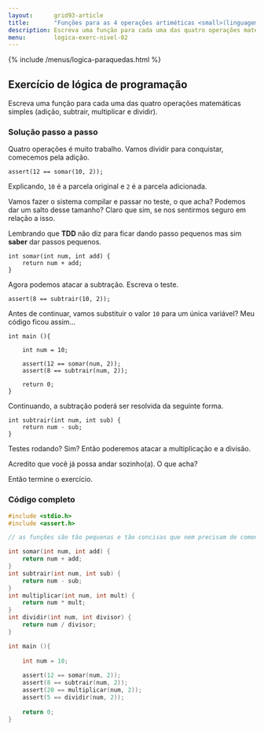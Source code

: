 ```yaml
---
layout:      grid93-article
title:       "Funções para as 4 operações artiméticas <small>(linguagem C)</small>"
description: Escreva uma função para cada uma das quatro operações matemáticas simples.
menu:        logica-exerc-nivel-02
---
```


{% include /menus/logica-paraquedas.html %}

Exercício de lógica de programação
---

Escreva uma função para cada uma das quatro operações matemáticas simples
(adição, subtrair, multiplicar e dividir).

        
### Solução passo a passo

Quatro operações é muito trabalho. Vamos dividir para conquistar, comecemos pela adição.
   
	assert(12 == somar(10, 2));

Explicando, `10` é a parcela original e `2` é a parcela adicionada.

Vamos fazer o sistema compilar e passar no teste, o que acha? Podemos dar um salto desse tamanho? Claro que sim, se nos
sentirmos seguro em relação a isso.

Lembrando que __TDD__ não diz para ficar dando passo pequenos mas sim __saber__ dar passos pequenos. 

    int somar(int num, int add) {
        return num + add;
    }

Agora podemos atacar a subtração. Escreva o teste.

	assert(8 == subtrair(10, 2));

Antes de continuar, vamos substituir o valor `10` para um única variável? Meu código ficou assim...

    int main (){

        int num = 10;

        assert(12 == somar(num, 2));
        assert(8 == subtrair(num, 2));

        return 0;
    }

Continuando, a subtração poderá ser resolvida da seguinte forma.

    int subtrair(int num, int sub) {
        return num - sub;
    }

Testes rodando? Sim? Então poderemos atacar a multiplicação e a divisão.

Acredito que você já possa andar sozinho(a). O que acha?

Então termine o exercício.


### Código completo

```c
#include <stdio.h>
#include <assert.h>

// as funções são tão pequenas e tão concisas que nem precisam de comentários

int somar(int num, int add) {
    return num + add;
}
int subtrair(int num, int sub) {
    return num - sub;
}
int multiplicar(int num, int mult) {
    return num * mult;
}
int dividir(int num, int divisor) {
    return num / divisor;
}

int main (){
    
    int num = 10;
    
	assert(12 == somar(num, 2));
	assert(8 == subtrair(num, 2));
	assert(20 == multiplicar(num, 2));
	assert(5 == dividir(num, 2));
    
	return 0;
}
```
        